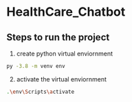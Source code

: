 # HealthCare_Chatbot

## Steps to run the project

1. create python virtual enviornment
```bash
py -3.8 -m venv env
```
2. activate the virtual enviornment

```bash
.\env\Scripts\activate
```